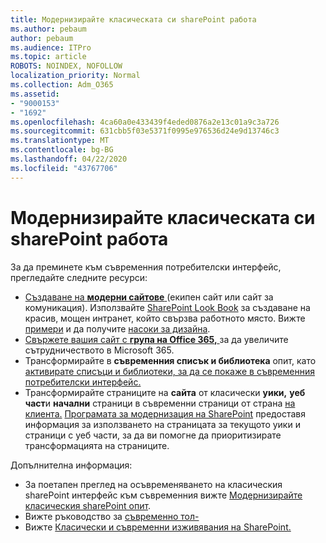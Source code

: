 ```yaml
---
title: Модернизирайте класическата си sharePoint работа
ms.author: pebaum
author: pebaum
ms.audience: ITPro
ms.topic: article
ROBOTS: NOINDEX, NOFOLLOW
localization_priority: Normal
ms.collection: Adm_O365
ms.assetid:
- "9000153"
- "1692"
ms.openlocfilehash: 4ca60a0e433439f4eded0876a2e13c01a9c3a726
ms.sourcegitcommit: 631cbb5f03e5371f0995e976536d24e9d13746c3
ms.translationtype: MT
ms.contentlocale: bg-BG
ms.lasthandoff: 04/22/2020
ms.locfileid: "43767706"
---
```

# <a name="modernize-your-classic-sharepoint-experience"></a>Модернизирайте класическата си sharePoint работа

За да преминете към съвременния потребителски интерфейс, прегледайте следните ресурси:

- [Създаване на **модерни сайтове** ](https://support.office.com/article/create-a-team-site-in-sharepoint-ef10c1e7-15f3-42a3-98aa-b5972711777d) (екипен сайт или сайт за комуникация). Използвайте [SharePoint Look Book](https://lookbook.microsoft.com/assets/SharePoint_lookbook_2019.pdf) за създаване на красив, мощен интранет, който свързва работното място. Вижте [примери](https://lookbook.microsoft.com/) и да получите [насоки за дизайна](https://spdesign.azurewebsites.net/).
- [Свържете вашия сайт с **група на Office 365,** ](https://docs.microsoft.com/sharepoint/dev/transform/modernize-connect-to-office365-group) за да увеличите сътрудничеството в Microsoft 365.
- Трансформирайте в **съвременния списък и библиотека** опит, като [активирате списъци и библиотеки, за да се покаже в съвременния потребителски интерфейс.](https://docs.microsoft.com/sharepoint/dev/transform/modernize-userinterface-lists-and-libraries)
- Трансформирайте страниците на **сайта** от класически **уики,** **уеб част**и **начални** страници в съвременни страници от страна [на клиента.](https://docs.microsoft.com/sharepoint/dev/transform/modernize-userinterface-site-pages) [Програмата за модернизация на SharePoint](https://docs.microsoft.com/sharepoint/dev/transform/modernize-scanner) предоставя информация за използването на страницата за текущото уики и страници с уеб части, за да ви помогне да приоритизирате трансформацията на страниците.

Допълнителна информация:

- За поетапен преглед на осъвременяването на класическия sharePoint интерфейс към съвременния вижте [Модернизирайте класическия sharePoint опит](https://docs.microsoft.com/sharepoint/dev/transform/modernize-classic-sites).
- Вижте ръководство за [съвременно тол-](https://docs.microsoft.com/sharepoint/guide-to-sharepoint-modern-experience)
- Вижте [Класически и съвременни изживявания на SharePoint.](https://support.office.com/article/sharepoint-classic-and-modern-experiences-5725c103-505d-4a6e-9350-300d3ec7d73f)
